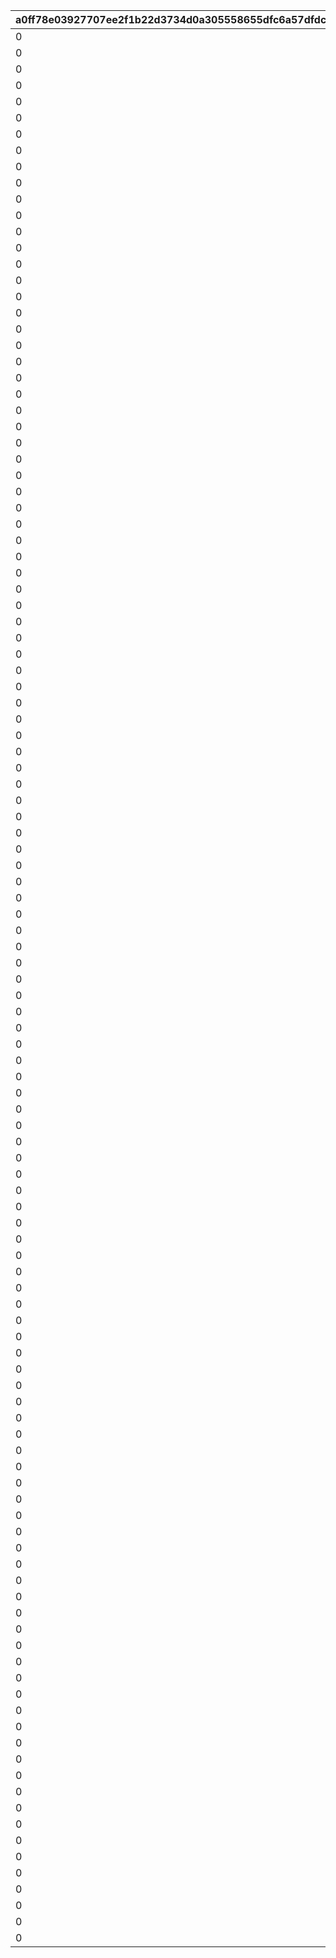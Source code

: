 |a0ff78e03927707ee2f1b22d3734d0a305558655dfc6a57dfdce9dc3aa700e9f|dbb078a9466fc694c387fe26340b3534e581e891d2dc7be4a097c298b7265a91|323eac0b670d57c83eaa6056e03b67e42d211cf52d067934cf642c3fa49d042c|892d509cdf91a0dc11dcf403f3a36f1cbc55baecfbd5ce5363b5d90b195ffa25|1d280f24433f46a8065e3952c8591b6c752140985eb3fca88d2c3ec952b4a0e0|ce592950b1862bc7d009bdd564853e239177ea48101a9c72754b4399809fba6d|c59c10ed45a9c3f8662fa134c91545fa8a640bf148a53f525a67d22b1e79aba8|9d472ba4badc8b135490b2de990a4fe678259069f9431076332a4855937ed819|4743bd23bd98df9440e282fa87741f5740baadc88ab048d91e34b7690e8f24e9|9a90bc5cf2eb5379790310c8595dda65993870a0acf625b77685d8f45c15b0b4|6247d344e7181a0c97be6467a1a5478d24b3d45762a823bca513b058f5a9ec72|6a9211580762452291a7eef0dad6311913311de946a17265c8e6345fa73ac19e|e00f480c0c4b1223da7dd7a918ea428a8e5f691eb70551f2cb647f2a6feb621f|e715137ca1a2fa7bc5a8a3c19b961b36fd9b0bba4321e8a2f50975bdb880457a|e34bab205fa3f582f9619971c9c8cd7c6b60cc74dc65f7d8227c953b1b2acfe7|8619de12492ddc5dbc315df9b205f6c0cda7a3c87cc5e6783a42b517a99441f5|3bb97895fc04b808f07a052127a6b3b34a0dbcd7b9490838008c0013e9a3ed9e|e3c54c7c80ed57c354a13c00e69fe1bafe43beed49c415813798fe3692001090|
| --- | --- | --- | --- | --- | --- | --- | --- | --- | --- | --- | --- | --- | --- | --- | --- | --- | --- |
|0|1|0|1|0|91002|0|10|0|0|50|0|8|0|0|0|0|0|
|0|2|0|11|0|91002|0|100|0|0|10|0|8|0|0|0|0|0|
|0|3|0|101|0|91002|0|200|0|0|5|0|8|0|0|0|0|0|
|0|4|0|201|0|91002|0|500|0|0|3|0|8|0|0|0|0|0|
|0|5|0|501|0|91002|0|1000|0|0|2|0|8|0|0|0|0|0|
|0|6|0|1001|0|91002|0|2000|0|0|2|0|8|0|0|0|0|0|
|0|7|0|2001|0|91002|0|3999|0|0|1|0|8|0|0|0|0|0|
|0|8|0|4000|0|91002|0|4000|0|0|50|0|8|0|0|0|0|0|
|0|9|0|4100|0|91002|0|4100|0|0|50|0|8|0|0|0|0|0|
|0|10|0|4200|0|91002|0|4200|0|0|50|0|8|0|0|0|0|0|
|0|11|0|4300|0|91002|0|4300|0|0|50|0|8|0|0|0|0|0|
|0|12|0|4400|0|91002|0|4400|0|0|50|0|8|0|0|0|0|0|
|0|13|0|4500|0|91002|0|4500|0|0|50|0|8|0|0|0|0|0|
|0|14|0|4600|0|91002|0|4600|0|0|50|0|8|0|0|0|0|0|
|0|15|0|4700|0|91002|0|4700|0|0|50|0|8|0|0|0|0|0|
|0|16|0|4800|0|91002|0|4800|0|0|50|0|8|0|0|0|0|0|
|0|17|0|4900|0|91002|0|4900|0|0|50|0|8|0|0|0|0|0|
|0|18|0|5000|0|91002|0|5000|0|0|50|0|8|0|0|0|0|0|
|0|19|0|5100|0|91002|0|5100|0|0|50|0|8|0|0|0|0|0|
|0|20|0|5200|0|91002|0|5200|0|0|50|0|8|0|0|0|0|0|
|0|21|0|5300|0|91002|0|5300|0|0|50|0|8|0|0|0|0|0|
|0|22|0|5400|0|91002|0|5400|0|0|50|0|8|0|0|0|0|0|
|0|23|0|5500|0|91002|0|5500|0|0|50|0|8|0|0|0|0|0|
|0|24|0|5600|0|91002|0|5600|0|0|50|0|8|0|0|0|0|0|
|0|25|0|5700|0|91002|0|5700|0|0|50|0|8|0|0|0|0|0|
|0|26|0|5800|0|91002|0|5800|0|0|50|0|8|0|0|0|0|0|
|0|27|0|5900|0|91002|0|5900|0|0|50|0|8|0|0|0|0|0|
|0|28|0|6000|0|91002|0|6000|0|0|50|0|8|0|0|0|0|0|
|0|29|0|6100|0|91002|0|6100|0|0|50|0|8|0|0|0|0|0|
|0|30|0|6200|0|91002|0|6200|0|0|50|0|8|0|0|0|0|0|
|0|31|0|6300|0|91002|0|6300|0|0|50|0|8|0|0|0|0|0|
|0|32|0|6400|0|91002|0|6400|0|0|50|0|8|0|0|0|0|0|
|0|33|0|6500|0|91002|0|6500|0|0|50|0|8|0|0|0|0|0|
|0|34|0|6600|0|91002|0|6600|0|0|50|0|8|0|0|0|0|0|
|0|35|0|6700|0|91002|0|6700|0|0|50|0|8|0|0|0|0|0|
|0|36|0|6800|0|91002|0|6800|0|0|50|0|8|0|0|0|0|0|
|0|37|0|6900|0|91002|0|6900|0|0|50|0|8|0|0|0|0|0|
|0|38|0|7000|0|91002|0|7000|0|0|50|0|8|0|0|0|0|0|
|0|39|0|7100|0|91002|0|7100|0|0|50|0|8|0|0|0|0|0|
|0|40|0|7200|0|91002|0|7200|0|0|50|0|8|0|0|0|0|0|
|0|41|0|7300|0|91002|0|7300|0|0|50|0|8|0|0|0|0|0|
|0|42|0|7400|0|91002|0|7400|0|0|50|0|8|0|0|0|0|0|
|0|43|0|7500|0|91002|0|7500|0|0|50|0|8|0|0|0|0|0|
|0|44|0|7600|0|91002|0|7600|0|0|50|0|8|0|0|0|0|0|
|0|45|0|7700|0|91002|0|7700|0|0|50|0|8|0|0|0|0|0|
|0|46|0|7800|0|91002|0|7800|0|0|50|0|8|0|0|0|0|0|
|0|47|0|7900|0|91002|0|7900|0|0|50|0|8|0|0|0|0|0|
|0|48|0|8000|0|91002|0|8000|0|0|50|0|8|0|0|0|0|0|
|0|49|0|8100|0|91002|0|8100|0|0|15|0|8|0|0|0|0|0|
|0|50|0|8200|0|91002|0|8200|0|0|15|0|8|0|0|0|0|0|
|0|51|0|8300|0|91002|0|8300|0|0|15|0|8|0|0|0|0|0|
|0|52|0|8400|0|91002|0|8400|0|0|15|0|8|0|0|0|0|0|
|0|53|0|8500|0|91002|0|8500|0|0|15|0|8|0|0|0|0|0|
|0|54|0|8600|0|91002|0|8600|0|0|15|0|8|0|0|0|0|0|
|0|55|0|8700|0|91002|0|8700|0|0|15|0|8|0|0|0|0|0|
|0|56|0|8800|0|91002|0|8800|0|0|15|0|8|0|0|0|0|0|
|0|57|0|8900|0|91002|0|8900|0|0|15|0|8|0|0|0|0|0|
|0|58|0|9000|0|91002|0|9000|0|0|15|0|8|0|0|0|0|0|
|0|59|0|9100|0|91002|0|9100|0|0|15|0|8|0|0|0|0|0|
|0|60|0|9200|0|91002|0|9200|0|0|15|0|8|0|0|0|0|0|
|0|61|0|9300|0|91002|0|9300|0|0|15|0|8|0|0|0|0|0|
|0|62|0|9400|0|91002|0|9400|0|0|15|0|8|0|0|0|0|0|
|0|63|0|9500|0|91002|0|9500|0|0|15|0|8|0|0|0|0|0|
|0|64|0|9600|0|91002|0|9600|0|0|15|0|8|0|0|0|0|0|
|0|65|0|9700|0|91002|0|9700|0|0|15|0|8|0|0|0|0|0|
|0|66|0|9800|0|91002|0|9800|0|0|15|0|8|0|0|0|0|0|
|0|67|0|9900|0|91002|0|9900|0|0|15|0|8|0|0|0|0|0|
|0|68|0|10000|0|91002|0|10000|0|0|15|0|8|0|0|0|0|0|
|0|69|0|10100|0|91002|0|10100|0|0|15|0|8|0|0|0|0|0|
|0|70|0|10200|0|91002|0|10200|0|0|15|0|8|0|0|0|0|0|
|0|71|0|10300|0|91002|0|10300|0|0|15|0|8|0|0|0|0|0|
|0|72|0|10400|0|91002|0|10400|0|0|15|0|8|0|0|0|0|0|
|0|73|0|10500|0|91002|0|10500|0|0|15|0|8|0|0|0|0|0|
|0|74|0|10600|0|91002|0|10600|0|0|15|0|8|0|0|0|0|0|
|0|75|0|10700|0|91002|0|10700|0|0|15|0|8|0|0|0|0|0|
|0|76|0|10800|0|91002|0|10800|0|0|15|0|8|0|0|0|0|0|
|0|77|0|10900|0|91002|0|10900|0|0|15|0|8|0|0|0|0|0|
|0|78|0|11000|0|91002|0|11000|0|0|15|0|8|0|0|0|0|0|
|0|79|0|11100|0|91002|0|11100|0|0|15|0|8|0|0|0|0|0|
|0|80|0|11200|0|91002|0|11200|0|0|15|0|8|0|0|0|0|0|
|0|81|0|11300|0|91002|0|11300|0|0|15|0|8|0|0|0|0|0|
|0|82|0|11400|0|91002|0|11400|0|0|15|0|8|0|0|0|0|0|
|0|83|0|11500|0|91002|0|11500|0|0|15|0|8|0|0|0|0|0|
|0|84|0|11600|0|91002|0|11600|0|0|15|0|8|0|0|0|0|0|
|0|85|0|11700|0|91002|0|11700|0|0|15|0|8|0|0|0|0|0|
|0|86|0|11800|0|91002|0|11800|0|0|15|0|8|0|0|0|0|0|
|0|87|0|11900|0|91002|0|11900|0|0|15|0|8|0|0|0|0|0|
|0|88|0|12000|0|91002|0|12000|0|0|15|0|8|0|0|0|0|0|
|0|89|0|12100|0|91002|0|12100|0|0|15|0|8|0|0|0|0|0|
|0|90|0|12200|0|91002|0|12200|0|0|15|0|8|0|0|0|0|0|
|0|91|0|12300|0|91002|0|12300|0|0|15|0|8|0|0|0|0|0|
|0|92|0|12400|0|91002|0|12400|0|0|15|0|8|0|0|0|0|0|
|0|93|0|12500|0|91002|0|12500|0|0|15|0|8|0|0|0|0|0|
|0|94|0|12600|0|91002|0|12600|0|0|15|0|8|0|0|0|0|0|
|0|95|0|12700|0|91002|0|12700|0|0|15|0|8|0|0|0|0|0|
|0|96|0|12800|0|91002|0|12800|0|0|15|0|8|0|0|0|0|0|
|0|97|0|12900|0|91002|0|12900|0|0|15|0|8|0|0|0|0|0|
|0|98|0|13000|0|91002|0|13000|0|0|15|0|8|0|0|0|0|0|
|0|99|0|13100|0|91002|0|13100|0|0|15|0|8|0|0|0|0|0|
|0|100|0|13200|0|91002|0|13200|0|0|15|0|8|0|0|0|0|0|
|0|101|0|13300|0|91002|0|13300|0|0|15|0|8|0|0|0|0|0|
|0|102|0|13400|0|91002|0|13400|0|0|15|0|8|0|0|0|0|0|
|0|103|0|13500|0|91002|0|13500|0|0|15|0|8|0|0|0|0|0|
|0|104|0|13600|0|91002|0|13600|0|0|15|0|8|0|0|0|0|0|
|0|105|0|13700|0|91002|0|13700|0|0|15|0|8|0|0|0|0|0|
|0|106|0|13800|0|91002|0|13800|0|0|15|0|8|0|0|0|0|0|
|0|107|0|13900|0|91002|0|13900|0|0|15|0|8|0|0|0|0|0|
|0|108|0|14000|0|91002|0|14000|0|0|15|0|8|0|0|0|0|0|
|0|109|0|14100|0|91002|0|14100|0|0|15|0|8|0|0|0|0|0|
|0|110|0|14200|0|91002|0|14200|0|0|15|0|8|0|0|0|0|0|
|0|111|0|14300|0|91002|0|14300|0|0|15|0|8|0|0|0|0|0|
|0|112|0|14400|0|91002|0|14400|0|0|15|0|8|0|0|0|0|0|
|0|113|0|14500|0|91002|0|14500|0|0|15|0|8|0|0|0|0|0|
|0|114|0|14600|0|91002|0|14600|0|0|15|0|8|0|0|0|0|0|
|0|115|0|14700|0|91002|0|14700|0|0|15|0|8|0|0|0|0|0|
|0|116|0|14800|0|91002|0|14800|0|0|15|0|8|0|0|0|0|0|
|0|117|0|14900|0|91002|0|14900|0|0|15|0|8|0|0|0|0|0|
|0|118|0|15000|0|91002|0|15000|0|0|15|0|8|0|0|0|0|0|